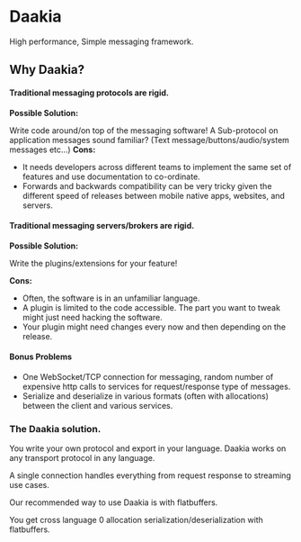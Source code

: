 # Daakia

High performance, Simple messaging framework.



## Why Daakia?

#### Traditional messaging protocols are rigid.
__Possible Solution:__

Write code around/on top of the messaging software!
A Sub-protocol on application messages sound familiar? (Text message/buttons/audio/system messages etc...)
__Cons:__

* It needs developers across different teams to implement the same set of features and use documentation to co-ordinate.
* Forwards and backwards compatibility can be very tricky given the different speed of releases between mobile native apps, websites, and servers.


#### Traditional messaging servers/brokers are rigid.
__Possible Solution:__

Write the plugins/extensions for your feature!

__Cons:__
* Often, the software is in an unfamiliar language.
* A plugin is limited to the code accessible. The part you want to tweak might just need hacking the software.
* Your plugin might need changes every now and then depending on the release.

#### Bonus Problems
* One WebSocket/TCP connection for messaging, random number of expensive http calls to services for request/response type of messages.
* Serialize and deserialize in various formats (often with allocations) between the client and various services.

### The Daakia solution.
You write your own protocol and export in your language. Daakia works on any transport protocol in any language. 
 
A single connection handles everything from request response to streaming use cases.

Our recommended way to use Daakia is with flatbuffers.

You get cross language 0 allocation serialization/deserialization with flatbuffers.